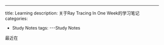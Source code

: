 ---
title: Learning
description: 关于Ray Tracing In One Week的学习笔记
categories:
 - Study Notes
tags:
---Study Notes

最近在
